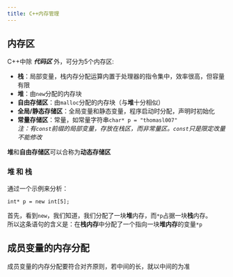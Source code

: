```yaml
---
title: C++内存管理
---
```

## 内存区
C++中除 ***代码区*** 外，可分为5个内存区:
* **栈**：局部变量，栈内存分配运算内置于处理器的指令集中，效率很高，但容量有限
* **堆**：由`new`分配的内存块
* **自由存储区**：由`malloc`分配的内存块（与**堆**十分相似）
* **全局/静态存储区**：全局变量和静态变量，程序启动时分配，声明时初始化
* **常量存储区**：常量，如常量字符串`char* p = "thomasl007"`<br/>
*注：有`const`前缀的局部变量，存放在栈区，而非常量区。`const`只是限定改量不能修改*

**堆**和**自由存储区**可以合称为**动态存储区**

### 堆 和 栈

通过一个示例来分析：
```
int* p = new int[5];
```
首先，看到`new`，我们知道，我们分配了一块**堆**内存，而`*p`占据一块**栈**内存。<br/>
所以这条语句的含义是：在**栈内存**中分配了一个指向一块**堆内存**的变量`*p`

## 成员变量的内存分配

成员变量的内存分配要符合对齐原则，若中间的长，就以中间的为准
